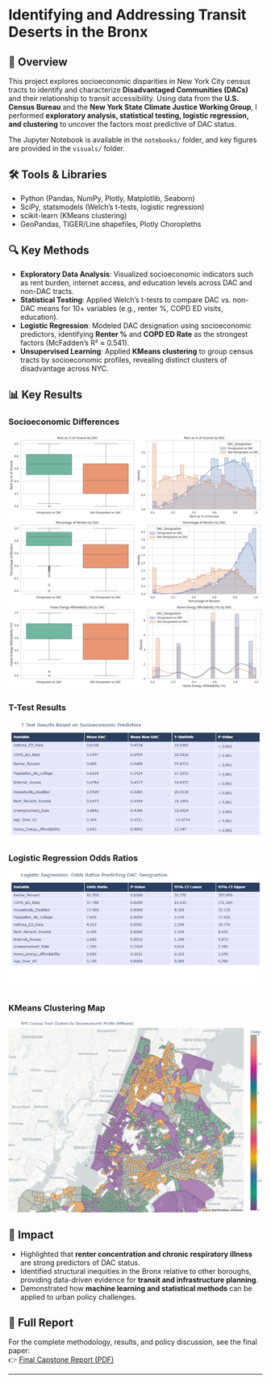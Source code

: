 # Identifying and Addressing Transit Deserts in the Bronx

## 📌 Overview
This project explores socioeconomic disparities in New York City census tracts to identify and characterize **Disadvantaged Communities (DACs)** and their relationship to transit accessibility. Using data from the **U.S. Census Bureau** and the **New York State Climate Justice Working Group**, I performed **exploratory analysis, statistical testing, logistic regression, and clustering** to uncover the factors most predictive of DAC status.

The Jupyter Notebook is available in the `notebooks/` folder, and key figures are provided in the `visuals/` folder.

## 🛠️ Tools & Libraries
- Python (Pandas, NumPy, Plotly, Matplotlib, Seaborn)
- SciPy, statsmodels (Welch’s t-tests, logistic regression)
- scikit-learn (KMeans clustering)
- GeoPandas, TIGER/Line shapefiles, Plotly Choropleths

## 🔍 Key Methods
- **Exploratory Data Analysis**: Visualized socioeconomic indicators such as rent burden, internet access, and education levels across DAC and non-DAC tracts.
- **Statistical Testing**: Applied Welch’s t-tests to compare DAC vs. non-DAC means for 10+ variables (e.g., renter %, COPD ED visits, education).
- **Logistic Regression**: Modeled DAC designation using socioeconomic predictors, identifying **Renter %** and **COPD ED Rate** as the strongest factors (McFadden’s R² ≈ 0.541).
- **Unsupervised Learning**: Applied **KMeans clustering** to group census tracts by socioeconomic profiles, revealing distinct clusters of disadvantage across NYC.

## 📊 Key Results

### Socioeconomic Differences
![Rent Burden by DAC](./visuals/RentBurden_by_DAC_Desig.png)

### T-Test Results
![T-Test Predictors](./visuals/T-Test_for_Predictors.png)

### Logistic Regression Odds Ratios
![Logistic Regression](./visuals/95CI_for_OddsRatios.png)

### KMeans Clustering Map
![KMeans Clustering](./visuals/NYC_CensusTract_By_SocioEconomic.png)

## 🚀 Impact
- Highlighted that **renter concentration and chronic respiratory illness** are strong predictors of DAC status.  
- Identified structural inequities in the Bronx relative to other boroughs, providing data-driven evidence for **transit and infrastructure planning**.  
- Demonstrated how **machine learning and statistical methods** can be applied to urban policy challenges.  

## 📄 Full Report
For the complete methodology, results, and policy discussion, see the final paper:  
👉 [Final Capstone Report (PDF)](https://drive.google.com/file/d/1jwwk2yvnRWvQFCX13ySr3R4xkuq5tHvn/view?usp=drive_link)

---
